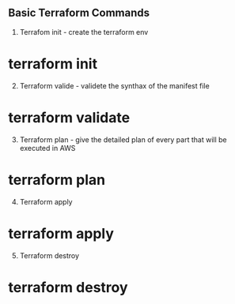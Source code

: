 ## Basic Terraform Commands

1) Terrafom init - create the terraform env
# terraform init

2) Terraform valide - validete the synthax of the manifest file
# terraform validate

3) Terraform plan - give the detailed plan of every part that will be executed in AWS
# terraform plan

4) Terraform apply
# terraform apply

5) Terraform destroy
# terraform destroy